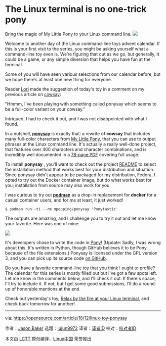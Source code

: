 [#]: collector: (lujun9972)
[#]: translator: (geekpi)
[#]: reviewer: ( )
[#]: publisher: ( )
[#]: url: ( )
[#]: subject: (The Linux terminal is no one-trick pony)
[#]: via: (https://opensource.com/article/18/12/linux-toy-ponysay)
[#]: author: (Jason Baker https://opensource.com/users/jason-baker)

The Linux terminal is no one-trick pony
======
Bring the magic of My Little Pony to your Linux command line.
![](https://opensource.com/sites/default/files/styles/image-full-size/public/uploads/linux-toy-ponysay.png?itok=ehl6pTr_)

Welcome to another day of the Linux command-line toys advent calendar. If this is your first visit to the series, you might be asking yourself what a command-line toy even is. We’re figuring that out as we go, but generally, it could be a game, or any simple diversion that helps you have fun at the terminal.

Some of you will have seen various selections from our calendar before, but we hope there’s at least one new thing for everyone.

Reader [Lori][1] made the suggestion of today's toy in a comment on my previous article on [cowsay][2]:

"Hmmm, I've been playing with something called ponysay which seems to be a full-color variant on your cowsay."

Intrigued, I had to check it out, and I was not disappointed with what I found.

In a nutshell, **[ponysay][3]** is exactly that: a rewrite of **cowsay** that includes many full-color characters from [My Little Pony][4], that you can use to output phrases at the Linux command line. It's actually a really well-done project, that features over 400 characters and character combinations, and is incredibly well documented in a [78-page PDF][5] covering full usage.

To install **ponysay** , you'll want to check out the project [README][6] to select the installation method that works best for your distribution and situation. Since ponysay didn't appear to be packaged for my distribution, Fedora, I opted to try out the Docker container image, but do what works best for you; installation from source may also work for you.

I was curious to try out [**podman**][7] as a drop-in replacement for **docker** for a casual container users, and for me at least, it just worked!

```
$ podman run -ti --rm mpepping/ponysay 'Ponytastic'
```

The outputs are amazing, and I challenge you to try it out and let me know your favorite. Here was one of mine:

![](https://opensource.com/sites/default/files/uploads/linux-toy-ponysay-output.png)

It's developers chose to write the code in [Pony][8]! (Update: Sadly, I was wrong about this. It's written in Python, though GitHub believes it to be Pony because of the file extensions.) Ponysay is licensed under the GPL version 3, and you can pick up its source code [on GitHub][3].

Do you have a favorite command-line toy that you think I ought to profile? The calendar for this series is mostly filled out but I've got a few spots left. Let me know in the comments below, and I'll check it out. If there's space, I'll try to include it. If not, but I get some good submissions, I'll do a round-up of honorable mentions at the end.

Check out yesterday's toy, [Relax by the fire at your Linux terminal][9], and check back tomorrow for another!

--------------------------------------------------------------------------------

via: https://opensource.com/article/18/12/linux-toy-ponysay

作者：[Jason Baker][a]
选题：[lujun9972][b]
译者：[译者ID](https://github.com/译者ID)
校对：[校对者ID](https://github.com/校对者ID)

本文由 [LCTT](https://github.com/LCTT/TranslateProject) 原创编译，[Linux中国](https://linux.cn/) 荣誉推出

[a]: https://opensource.com/users/jason-baker
[b]: https://github.com/lujun9972
[1]: https://opensource.com/users/n8chz
[2]: https://opensource.com/article/18/12/linux-toy-cowsay
[3]: https://github.com/erkin/ponysay
[4]: https://en.wikipedia.org/wiki/My_Little_Pony
[5]: https://github.com/erkin/ponysay/blob/master/ponysay.pdf?raw=true
[6]: https://github.com/erkin/ponysay/blob/master/README.md
[7]: https://opensource.com/article/18/10/podman-more-secure-way-run-containers
[8]: https://opensource.com/article/18/5/pony
[9]: https://opensource.com/article/18/12/linux-toy-aafire
